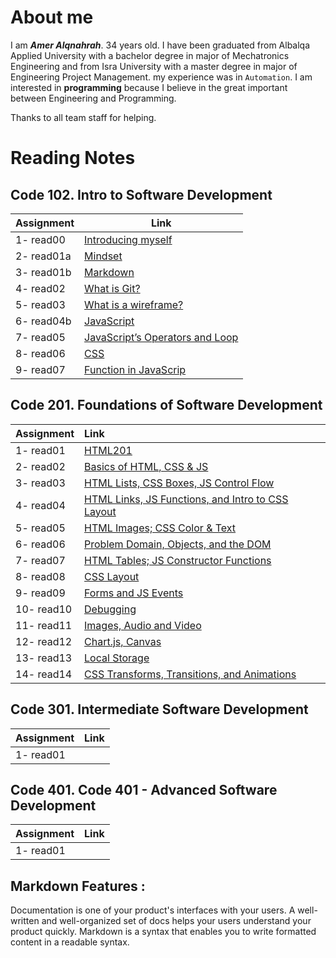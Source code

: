 # About me

I am **_Amer Alqnahrah_**. 34 years old.
I have been graduated from Albalqa Applied University with a bachelor degree in major of Mechatronics Engineering and from Isra University with a master degree in major of Engineering Project Management. my experience was in `Automation`.
I am interested in __programming__ because I believe in the great important between Engineering and Programming.

Thanks to all team staff for helping. 

# Reading Notes

## Code 102.  Intro to Software Development

Assignment  | Link                                                                                 
------------| ------------------------------------------------------------------------------------ 
 1- read00   | [Introducing myself](https://amer-1987.github.io/Introducing-my-self/)               
 2- read01a  | [Mindset](https://amer-1987.github.io/reading-notes-/code102/read01a)                        
 3- read01b  | [Markdown ](https://amer-1987.github.io/reading-notes-/code102/read01b)                      |
4- read02   | [What is Git?](https://amer-1987.github.io/reading-notes-/code102/read02)                    |
5- read03   | [What is a wireframe?](https://amer-1987.github.io/reading-notes-/code102/read03)            |
6- read04b  | [JavaScript](https://amer-1987.github.io/reading-notes-/code102/read04b)                     |  
7- read05   | [JavaScript’s Operators and Loop](https://amer-1987.github.io/reading-notes-/code102/read05) |    
8- read06   | [CSS](https://amer-1987.github.io/reading-notes-/code102/read06)                             |    
9- read07   | [Function in JavaScrip](https://amer-1987.github.io/reading-notes-/code102/read07)           | 


## Code 201. Foundations of Software Development
Assignment  | Link                                                                                 | 
------------|:------------------------------------------------------------------------------------ |
1- read01   | [HTML201](https://amer-1987.github.io/reading-notes-/code201/read01)         |
2- read02   | [ Basics of HTML, CSS & JS](https://amer-1987.github.io/reading-notes-/code201/read02)|
3- read03   | [HTML Lists, CSS Boxes, JS Control Flow](https://amer-1987.github.io/reading-notes-/code201/read03) |
4- read04   | [HTML Links, JS Functions, and Intro to CSS Layout](https://amer-1987.github.io/reading-notes-/code201/read04) |
5- read05   | [HTML Images; CSS Color & Text](https://amer-1987.github.io/reading-notes-/code201/read05)  |
6- read06   | [Problem Domain, Objects, and the DOM](https://amer-1987.github.io/reading-notes-/code201/read06) |
7- read07   | [HTML Tables; JS Constructor Functions](https://amer-1987.github.io/reading-notes-/code201/read07)|
8- read08   | [CSS Layout](https://amer-1987.github.io/reading-notes-/code201/read08)   |
9- read09   | [Forms and JS Events ](https://amer-1987.github.io/reading-notes-/code201/read09)  |
10- read10  | [Debugging](https://amer-1987.github.io/reading-notes-/code201/read10)  |
11- read11  | [Images, Audio and Video ](https://amer-1987.github.io/reading-notes-/code201/read11)  |
12- read12  | [Chart.js, Canvas](https://amer-1987.github.io/reading-notes-/code201/read12)  |
13- read13  | [Local Storage](https://amer-1987.github.io/reading-notes-/code201/read13)  |
14- read14  | [CSS Transforms, Transitions, and Animations](https://amer-1987.github.io/reading-notes-/code201/read14a)  |  


## Code 301. Intermediate Software Development
Assignment  | Link                                                                                 | 
------------|:------------------------------------------------------------------------------------ |
1- read01   | []()         |



## Code 401. Code 401 - Advanced Software Development
Assignment  | Link                                                                                 | 
------------|:------------------------------------------------------------------------------------ |
1- read01   | []()         |


## Markdown Features :
Documentation is one of your product's interfaces with your users. A well-written and well-organized set of docs helps your users understand your product quickly.
Markdown is a syntax that enables you to write formatted content in a readable syntax.


  
